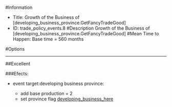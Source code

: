 #Information
 - Title: Growth of the Business of [developing_business_province.GetFancyTradeGood]
 - ID: trade_policy_events.8
#Description
Growth of the Business of [developing_business_province.GetFancyTradeGood]
#Mean Time to Happen:
Base time = 560 months

#Options

___
##Excellent

###Efects:<ul><li>event target:developing business province:</li><ul><li>add base production = 2</li><li>set province flag [developing_business_here](../flags/developing_business_here.md)</li></ul></ul>
